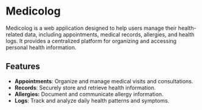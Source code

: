 # Medicolog

Medicolog is a web application designed to help users manage their health-related data, including appointments, medical records, allergies, and health logs. It provides a centralized platform for organizing and accessing personal health information.

## Features

- **Appointments**: Organize and manage medical visits and consultations.
- **Records**: Securely store and retrieve health information.
- **Allergies:** Document and communicate allergy information.
- **Logs**: Track and analyze daily health patterns and symptoms.
